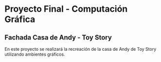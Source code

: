 # Proyecto Final - Computación Gráfica

## Fachada Casa de Andy - Toy Story

En este proyecto se realizará la recreación de la casa de Andy de Toy Story utilizando ambientes gráficos. 
